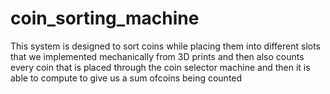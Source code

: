# coin_sorting_machine
This system is designed to sort coins while placing them into different slots that we implemented mechanically from 3D prints and then also  counts every coin that is placed through the coin selector machine and then it is able to compute to give us a sum ofcoins being counted 
